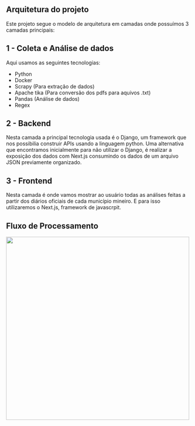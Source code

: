 ## Arquitetura do projeto

Este projeto segue o modelo de arquitetura em camadas onde possuímos 3 camadas principais: 

## 1 - Coleta e Análise de dados

Aqui usamos as seguintes tecnologias:

- Python
- Docker
- Scrapy (Para extração de dados)
- Apache tika (Para conversão dos pdfs para aquivos .txt)
- Pandas (Análise de dados)
- Regex


## 2 - Backend

Nesta camada a principal tecnologia usada é o Django, um framework que nos possibilia construir APIs usando a linguagem python. Uma alternativa que encontramos inicialmente para não utilizar o Django, é realizar a exposição dos dados com Next.js consumindo os dados de um arquivo JSON previamente organizado.

## 3 - Frontend

Nesta camada é onde vamos mostrar ao usuário todas as análises feitas a partir dos diários oficiais de cada município mineiro. E para isso utilizaremos o Next.js, framework de javascrpit. 


## Fluxo de Processamento

 <img src="https://user-images.githubusercontent.com/101422838/275358128-22d6c8e6-9903-4bd1-9b55-b4f304b22a2a.jpg" width="500" height="500"/>
